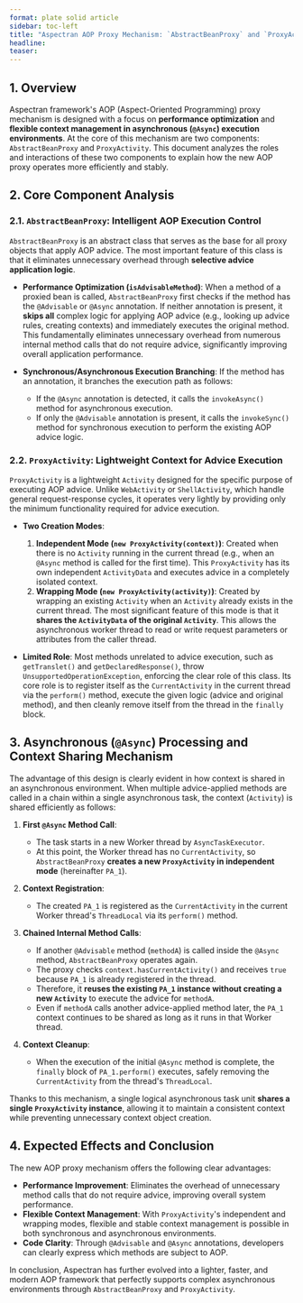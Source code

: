 ```yaml
---
format: plate solid article
sidebar: toc-left
title: "Aspectran AOP Proxy Mechanism: `AbstractBeanProxy` and `ProxyActivity`"
headline:
teaser:
---
```


## 1. Overview

Aspectran framework's AOP (Aspect-Oriented Programming) proxy mechanism is designed with a focus on **performance optimization** and **flexible context management in asynchronous (`@Async`) execution environments**. At the core of this mechanism are two components: `AbstractBeanProxy` and `ProxyActivity`. This document analyzes the roles and interactions of these two components to explain how the new AOP proxy operates more efficiently and stably.

## 2. Core Component Analysis

### 2.1. `AbstractBeanProxy`: Intelligent AOP Execution Control

`AbstractBeanProxy` is an abstract class that serves as the base for all proxy objects that apply AOP advice. The most important feature of this class is that it eliminates unnecessary overhead through **selective advice application logic**.

-   **Performance Optimization (`isAdvisableMethod`)**: When a method of a proxied bean is called, `AbstractBeanProxy` first checks if the method has the `@Advisable` or `@Async` annotation. If neither annotation is present, it **skips all** complex logic for applying AOP advice (e.g., looking up advice rules, creating contexts) and immediately executes the original method. This fundamentally eliminates unnecessary overhead from numerous internal method calls that do not require advice, significantly improving overall application performance.

-   **Synchronous/Asynchronous Execution Branching**: If the method has an annotation, it branches the execution path as follows:
    -   If the `@Async` annotation is detected, it calls the `invokeAsync()` method for asynchronous execution.
    -   If only the `@Advisable` annotation is present, it calls the `invokeSync()` method for synchronous execution to perform the existing AOP advice logic.

### 2.2. `ProxyActivity`: Lightweight Context for Advice Execution

`ProxyActivity` is a lightweight `Activity` designed for the specific purpose of executing AOP advice. Unlike `WebActivity` or `ShellActivity`, which handle general request-response cycles, it operates very lightly by providing only the minimum functionality required for advice execution.

-   **Two Creation Modes**:
    1.  **Independent Mode (`new ProxyActivity(context)`)**: Created when there is no `Activity` running in the current thread (e.g., when an `@Async` method is called for the first time). This `ProxyActivity` has its own independent `ActivityData` and executes advice in a completely isolated context.
    2.  **Wrapping Mode (`new ProxyActivity(activity)`)**: Created by wrapping an existing `Activity` when an `Activity` already exists in the current thread. The most significant feature of this mode is that it **shares the `ActivityData` of the original `Activity`**. This allows the asynchronous worker thread to read or write request parameters or attributes from the caller thread.

-   **Limited Role**: Most methods unrelated to advice execution, such as `getTranslet()` and `getDeclaredResponse()`, throw `UnsupportedOperationException`, enforcing the clear role of this class. Its core role is to register itself as the `CurrentActivity` in the current thread via the `perform()` method, execute the given logic (advice and original method), and then cleanly remove itself from the thread in the `finally` block.

## 3. Asynchronous (`@Async`) Processing and Context Sharing Mechanism

The advantage of this design is clearly evident in how context is shared in an asynchronous environment. When multiple advice-applied methods are called in a chain within a single asynchronous task, the context (`Activity`) is shared efficiently as follows:

1.  **First `@Async` Method Call**:
    -   The task starts in a new Worker thread by `AsyncTaskExecutor`.
    -   At this point, the Worker thread has no `CurrentActivity`, so `AbstractBeanProxy` **creates a new `ProxyActivity` in independent mode** (hereinafter `PA_1`).

2.  **Context Registration**:
    -   The created `PA_1` is registered as the `CurrentActivity` in the current Worker thread's `ThreadLocal` via its `perform()` method.

3.  **Chained Internal Method Calls**:
    -   If another `@Advisable` method (`methodA`) is called inside the `@Async` method, `AbstractBeanProxy` operates again.
    -   The proxy checks `context.hasCurrentActivity()` and receives `true` because `PA_1` is already registered in the thread.
    -   Therefore, it **reuses the existing `PA_1` instance without creating a new `Activity`** to execute the advice for `methodA`.
    -   Even if `methodA` calls another advice-applied method later, the `PA_1` context continues to be shared as long as it runs in that Worker thread.

4.  **Context Cleanup**:
    -   When the execution of the initial `@Async` method is complete, the `finally` block of `PA_1.perform()` executes, safely removing the `CurrentActivity` from the thread's `ThreadLocal`.

Thanks to this mechanism, a single logical asynchronous task unit **shares a single `ProxyActivity` instance**, allowing it to maintain a consistent context while preventing unnecessary context object creation.

## 4. Expected Effects and Conclusion

The new AOP proxy mechanism offers the following clear advantages:

-   **Performance Improvement**: Eliminates the overhead of unnecessary method calls that do not require advice, improving overall system performance.
-   **Flexible Context Management**: With `ProxyActivity`'s independent and wrapping modes, flexible and stable context management is possible in both synchronous and asynchronous environments.
-   **Code Clarity**: Through `@Advisable` and `@Async` annotations, developers can clearly express which methods are subject to AOP.

In conclusion, Aspectran has further evolved into a lighter, faster, and modern AOP framework that perfectly supports complex asynchronous environments through `AbstractBeanProxy` and `ProxyActivity`.
